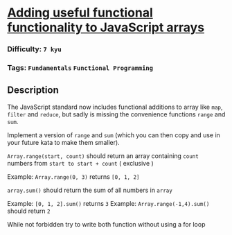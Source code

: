 # [Adding useful functional functionality to JavaScript arrays](https://www.codewars.com/kata/52195c9bb576caf14200007f)

### Difficulty: `7 kyu`

### Tags: `Fundamentals` `Functional Programming`

## Description

The JavaScript standard now includes functional additions to array like `map`, `filter` and `reduce`, but sadly is missing the convenience functions `range` and `sum`.

Implement a version of `range` and `sum` (which you can then copy and use in your future kata to make them smaller).

`Array.range(start, count)` should return an array containing `count` numbers from `start to start + count` ( exclusive )

Example: `Array.range(0, 3)` returns `[0, 1, 2]`

`array.sum()` should return the sum of all numbers in `array`

Example: `[0, 1, 2].sum()` returns `3`
Example: `Array.range(-1,4).sum()` should return `2`

While not forbidden try to write both function without using a for loop

